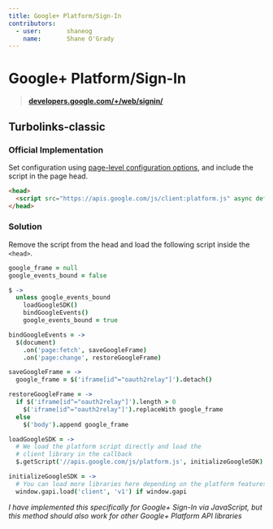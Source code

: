 ```yaml
---
title: Google+ Platform/Sign-In
contributors:
  - user:       shaneog
    name:       Shane O'Grady
---
```


# Google+ Platform/Sign-In

> **[developers.google.com/+/web/signin/](https://developers.google.com/+/web/signin/)**

## Turbolinks-classic

### Official Implementation

Set configuration using [page-level configuration options](https://developers.google.com/+/web/signin/reference#page-config), and include the script in the page head.

```html
<head>
  <script src="https://apis.google.com/js/client:platform.js" async defer></script>
</head>
```

### Solution

Remove the script from the head and load the following script inside the `<head>`.

```coffeescript
google_frame = null
google_events_bound = false

$ ->
  unless google_events_bound
    loadGoogleSDK()
    bindGoogleEvents()
    google_events_bound = true

bindGoogleEvents = ->
  $(document)
    .on('page:fetch', saveGoogleFrame)
    .on('page:change', restoreGoogleFrame)

saveGoogleFrame = ->
  google_frame = $('iframe[id^="oauth2relay"]').detach()

restoreGoogleFrame = ->
  if $('iframe[id^="oauth2relay"]').length > 0
    $('iframe[id^="oauth2relay"]').replaceWith google_frame
  else
    $('body').append google_frame

loadGoogleSDK = ->
  # We load the platform script directly and load the
  # client library in the callback
  $.getScript('//apis.google.com/js/platform.js', initializeGoogleSDK)

initializeGoogleSDK = ->
  # You can load more libraries here depending on the platform features you want
  window.gapi.load('client', 'v1') if window.gapi
```

*I have implemented this specifically for Google+ Sign-In via JavaScript, but this method should also work for other Google+ Platform API libraries*
